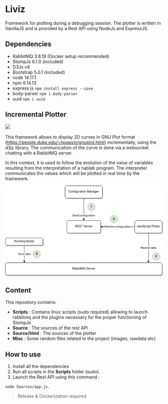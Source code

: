 # Liviz

Framework for plotting during a debugging session. The plotter is written in VanillaJS and is provided by a Rest API using NodeJs and ExpressJS.

## Dependencies
 
* RabbitMQ 3.8.19 (Docker setup recommended)
* StompJs 6.1.0 (included)
* D3Js v4
* Bootstrap 5.0.1 (included)
* node 14.17.1
* npm 6.14.13
* express js ```npm install express --save```
* body-parser ```npm i body-parser```
* uuid ```npm i uuid```

## Incremental Plotter

![](https://i.ibb.co/G2pbQbV/index.png)

This framework allows to display 2D curves in GNU Plot format (https://people.duke.edu/~hpgavin/gnuplot.html) incrementally, using the d3js library. The communication of the curve is done via a websocket chatting with a RabbitMQ server. 

In this context, it is used to follow the evolution of the value of variables resulting from the interpretation of a nablab program. The interpreter communicates the values which will be plotted in real time by the framework. 

![](Misc/rd.png)
 
## Content

This repository contains: 

* **Scripts** : Contains linux scripts (sudo required) allowing to launch rabbitmq and the plugins necessary for the proper functioning of StompJs
* **Source** : The sources of the rest API
* **Source/html** : The sources of the plotter
* **Misc** : Some random files related to the project (images, rawdata etc)

## How to use

1. Install all the dependencies
2. Run all scripts in the **Scripts** folder (sudo).
3. Launch the Rest API using this command : 

```
node Sources/app.js.
```


> Release & Dockerization required
